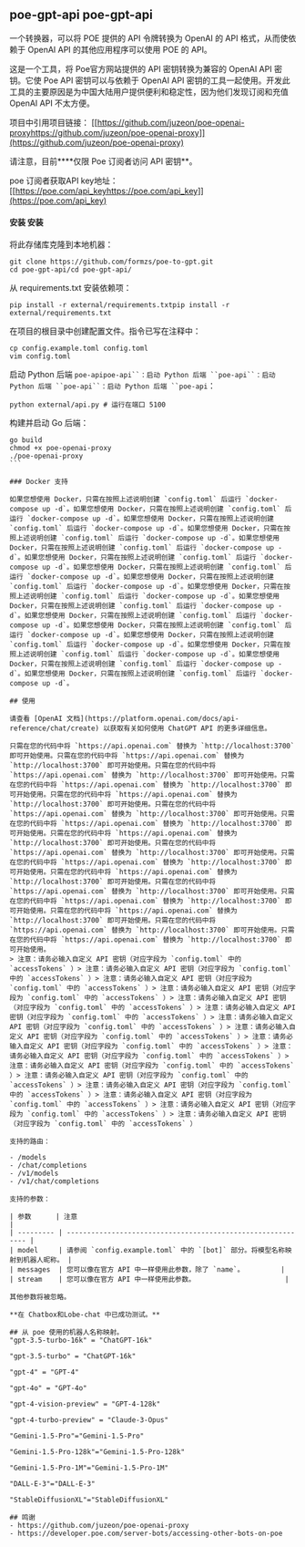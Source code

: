 ## poe-gpt-api poe-gpt-api
一个转换器，可以将 POE 提供的 API 令牌转换为 OpenAI 的 API 格式，从而使依赖于 OpenAI API 的其他应用程序可以使用 POE 的 API。

这是一个工具，将 Poe官方网站提供的 API 密钥转换为兼容的 OpenAI API 密钥。它使 Poe API 密钥可以与依赖于 OpenAI API 密钥的工具一起使用。开发此工具的主要原因是为中国大陆用户提供便利和稳定性，因为他们发现订阅和充值 OpenAI API 不太方便。

项目中引用项目链接： [[https://github.com/juzeon/poe-openai-proxyhttps://github.com/juzeon/poe-openai-proxy]](https://github.com/juzeon/poe-openai-proxy)

请注意，目前****仅限 Poe 订阅者访问 API 密钥**。

poe 订阅者获取API key地址：[[https://poe.com/api_keyhttps://poe.com/api_key]](https://poe.com/api_key)

#### 安装 安装

将此存储库克隆到本地机器：

```
git clone https://github.com/formzs/poe-to-gpt.git
cd poe-gpt-api/cd poe-gpt-api/
```

从 requirements.txt 安装依赖项：

```
pip install -r external/requirements.txtpip install -r external/requirements.txt
```

在项目的根目录中创建配置文件。指令已写在注释中：

```
cp config.example.toml config.toml
vim config.toml
```

启动 Python 后端 `poe-apipoe-api``：启动 Python 后端 ``poe-api``：启动 Python 后端 ``poe-api``：启动 Python 后端 ``poe-api`：

```
python external/api.py # 运行在端口 5100
```

构建并启动 Go 后端：

``````
go build
chmod +x poe-openai-proxy
./poe-openai-proxy
```

### Docker 支持

如果您想使用 Docker，只需在按照上述说明创建 `config.toml` 后运行 `docker-compose up -d`。如果您想使用 Docker，只需在按照上述说明创建 `config.toml` 后运行 `docker-compose up -d`。如果您想使用 Docker，只需在按照上述说明创建 `config.toml` 后运行 `docker-compose up -d`。如果您想使用 Docker，只需在按照上述说明创建 `config.toml` 后运行 `docker-compose up -d`。如果您想使用 Docker，只需在按照上述说明创建 `config.toml` 后运行 `docker-compose up -d`。如果您想使用 Docker，只需在按照上述说明创建 `config.toml` 后运行 `docker-compose up -d`。如果您想使用 Docker，只需在按照上述说明创建 `config.toml` 后运行 `docker-compose up -d`。如果您想使用 Docker，只需在按照上述说明创建 `config.toml` 后运行 `docker-compose up -d`。如果您想使用 Docker，只需在按照上述说明创建 `config.toml` 后运行 `docker-compose up -d`。如果您想使用 Docker，只需在按照上述说明创建 `config.toml` 后运行 `docker-compose up -d`。如果您想使用 Docker，只需在按照上述说明创建 `config.toml` 后运行 `docker-compose up -d`。如果您想使用 Docker，只需在按照上述说明创建 `config.toml` 后运行 `docker-compose up -d`。如果您想使用 Docker，只需在按照上述说明创建 `config.toml` 后运行 `docker-compose up -d`。如果您想使用 Docker，只需在按照上述说明创建 `config.toml` 后运行 `docker-compose up -d`。如果您想使用 Docker，只需在按照上述说明创建 `config.toml` 后运行 `docker-compose up -d`。如果您想使用 Docker，只需在按照上述说明创建 `config.toml` 后运行 `docker-compose up -d`。

## 使用

请查看 [OpenAI 文档](https://platform.openai.com/docs/api-reference/chat/create) 以获取有关如何使用 ChatGPT API 的更多详细信息。

只需在您的代码中将 `https://api.openai.com` 替换为 `http://localhost:3700` 即可开始使用。只需在您的代码中将 `https://api.openai.com` 替换为 `http://localhost:3700` 即可开始使用。只需在您的代码中将 `https://api.openai.com` 替换为 `http://localhost:3700` 即可开始使用。只需在您的代码中将 `https://api.openai.com` 替换为 `http://localhost:3700` 即可开始使用。只需在您的代码中将 `https://api.openai.com` 替换为 `http://localhost:3700` 即可开始使用。只需在您的代码中将 `https://api.openai.com` 替换为 `http://localhost:3700` 即可开始使用。只需在您的代码中将 `https://api.openai.com` 替换为 `http://localhost:3700` 即可开始使用。只需在您的代码中将 `https://api.openai.com` 替换为 `http://localhost:3700` 即可开始使用。只需在您的代码中将 `https://api.openai.com` 替换为 `http://localhost:3700` 即可开始使用。只需在您的代码中将 `https://api.openai.com` 替换为 `http://localhost:3700` 即可开始使用。只需在您的代码中将 `https://api.openai.com` 替换为 `http://localhost:3700` 即可开始使用。只需在您的代码中将 `https://api.openai.com` 替换为 `http://localhost:3700` 即可开始使用。只需在您的代码中将 `https://api.openai.com` 替换为 `http://localhost:3700` 即可开始使用。只需在您的代码中将 `https://api.openai.com` 替换为 `http://localhost:3700` 即可开始使用。只需在您的代码中将 `https://api.openai.com` 替换为 `http://localhost:3700` 即可开始使用。只需在您的代码中将 `https://api.openai.com` 替换为 `http://localhost:3700` 即可开始使用。
> 注意：请务必输入自定义 API 密钥（对应字段为 `config.toml` 中的 `accessTokens` ）> 注意：请务必输入自定义 API 密钥（对应字段为 `config.toml` 中的 `accessTokens` ）> 注意：请务必输入自定义 API 密钥（对应字段为 `config.toml` 中的 `accessTokens` ）> 注意：请务必输入自定义 API 密钥（对应字段为 `config.toml` 中的 `accessTokens` ）> 注意：请务必输入自定义 API 密钥（对应字段为 `config.toml` 中的 `accessTokens` ）> 注意：请务必输入自定义 API 密钥（对应字段为 `config.toml` 中的 `accessTokens` ）> 注意：请务必输入自定义 API 密钥（对应字段为 `config.toml` 中的 `accessTokens` ）> 注意：请务必输入自定义 API 密钥（对应字段为 `config.toml` 中的 `accessTokens` ）> 注意：请务必输入自定义 API 密钥（对应字段为 `config.toml` 中的 `accessTokens` ）> 注意：请务必输入自定义 API 密钥（对应字段为 `config.toml` 中的 `accessTokens` ）> 注意：请务必输入自定义 API 密钥（对应字段为 `config.toml` 中的 `accessTokens` ）> 注意：请务必输入自定义 API 密钥（对应字段为 `config.toml` 中的 `accessTokens` ）> 注意：请务必输入自定义 API 密钥（对应字段为 `config.toml` 中的 `accessTokens` ）> 注意：请务必输入自定义 API 密钥（对应字段为 `config.toml` 中的 `accessTokens` ）> 注意：请务必输入自定义 API 密钥（对应字段为 `config.toml` 中的 `accessTokens` ）> 注意：请务必输入自定义 API 密钥（对应字段为 `config.toml` 中的 `accessTokens` ）

支持的路由：

- /models
- /chat/completions
- /v1/models
- /v1/chat/completions

支持的参数：

| 参数      | 注意                                                         |
| --------- | ------------------------------------------------------------ |
| model     | 请参阅 `config.example.toml` 中的 `[bot]` 部分。将模型名称映射到机器人昵称。 |
| messages  | 您可以像在官方 API 中一样使用此参数，除了 `name`。         |
| stream    | 您可以像在官方 API 中一样使用此参数。                      |

其他参数将被忽略。

**在 Chatbox和Lobe-chat 中已成功测试。**

## 从 poe 使用的机器人名称映射。
"gpt-3.5-turbo-16k" = "ChatGPT-16k"

"gpt-3.5-turbo" = "ChatGPT-16k"

"gpt-4" = "GPT-4"

"gpt-4o" = "GPT-4o"

"gpt-4-vision-preview" = "GPT-4-128k"

"gpt-4-turbo-preview" = "Claude-3-Opus"

"Gemini-1.5-Pro"="Gemini-1.5-Pro"

"Gemini-1.5-Pro-128k"="Gemini-1.5-Pro-128k"

"Gemini-1.5-Pro-1M"="Gemini-1.5-Pro-1M"

"DALL-E-3"="DALL-E-3"

"StableDiffusionXL"="StableDiffusionXL"

## 鸣谢
- https://github.com/juzeon/poe-openai-proxy
- https://developer.poe.com/server-bots/accessing-other-bots-on-poe
